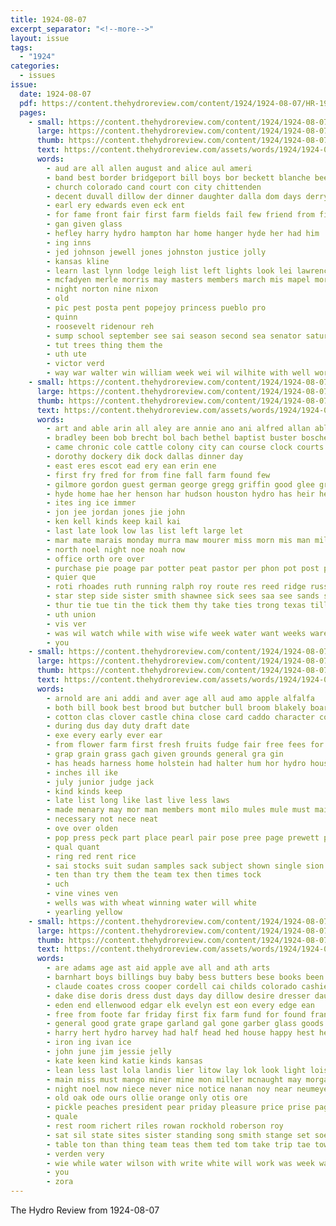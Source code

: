 ```yaml
---
title: 1924-08-07
excerpt_separator: "<!--more-->"
layout: issue
tags:
  - "1924"
categories:
  - issues
issue:
  date: 1924-08-07
  pdf: https://content.thehydroreview.com/content/1924/1924-08-07/HR-1924-08-07.pdf
  pages:
    - small: https://content.thehydroreview.com/content/1924/1924-08-07/small/HR-1924-08-07-01.jpg
      large: https://content.thehydroreview.com/content/1924/1924-08-07/large/HR-1924-08-07-01.jpg
      thumb: https://content.thehydroreview.com/content/1924/1924-08-07/thumbnails/HR-1924-08-07-01.jpg
      text: https://content.thehydroreview.com/assets/words/1924/1924-08-07/HR-1924-08-07-01.txt
      words:
        - aud are all allen august and alice aul ameri
        - band best border bridgeport bill boys bor beckett blanche been brother bare bread
        - church colorado cand court con city chittenden
        - decent duvall dillow der dinner daughter dalla dom days derry day during
        - earl ery edwards even eck ent
        - for fame front fair first farm fields fail few friend from filer
        - gan given glass
        - hefley harry hydro hampton har home hanger hyde her had him
        - ing inns
        - jed johnson jewell jones johnston justice jolly
        - kansas kline
        - learn last lynn lodge leigh list left lights look lei lawrence
        - mcfadyen merle morris may masters members march mis mapel morning male model miss mank men
        - night norton nine nixon
        - old
        - pic pest posta pent popejoy princess pueblo pro
        - quinn
        - roosevelt ridenour reh
        - sump school september see sai season second sea senator saturday sam
        - tut trees thing them the
        - uth ute
        - victor verd
        - way war walter win william week wei wil wilhite with well worth walker will
    - small: https://content.thehydroreview.com/content/1924/1924-08-07/small/HR-1924-08-07-02.jpg
      large: https://content.thehydroreview.com/content/1924/1924-08-07/large/HR-1924-08-07-02.jpg
      thumb: https://content.thehydroreview.com/content/1924/1924-08-07/thumbnails/HR-1924-08-07-02.jpg
      text: https://content.thehydroreview.com/assets/words/1924/1924-08-07/HR-1924-08-07-02.txt
      words:
        - art and able arin all aley are annie ano ani alfred allan ables
        - bradley been bob brecht bol bach bethel baptist buster boschert boline bird business bank bail bles bae bill battle
        - came chronic cole cattle colony city can course clock courts church crissman cedar class cha
        - dorothy dockery dik dock dallas dinner day
        - east eres escot ead ery ean erin ene
        - first fry fred for from fine fall farm found few
        - gilmore gordon guest german george gregg griffin good glee greg grace gee
        - hyde home hae her henson har hudson houston hydro has heir hed hay hard hinton herndon hardware
        - ites ing ice immer
        - jon jee jordan jones jie john
        - ken kell kinds keep kail kai
        - last late look low las list left large let
        - mar mate marais monday murra maw mourer miss morn mis man miler may many milde
        - north noel night noe noah now
        - office orth ore over
        - purchase pie poage par potter peat pastor per phon pot post pas pee pleasant
        - quier que
        - roti rhoades ruth running ralph roy route res reed ridge russell
        - star step side sister smith shawnee sick sees saa see sands sudan special seat street sale span season sons schmidt sayre sell saturday scott smoke scarth stella sunday sales
        - thur tie tue tin the tick them thy take ties trong texas till tice trip taken teal taylor tucker tom
        - uth union
        - vis ver
        - was wil watch while with wise wife week water want weeks ware ward wyatt wide will weatherford weal
        - you
    - small: https://content.thehydroreview.com/content/1924/1924-08-07/small/HR-1924-08-07-03.jpg
      large: https://content.thehydroreview.com/content/1924/1924-08-07/large/HR-1924-08-07-03.jpg
      thumb: https://content.thehydroreview.com/content/1924/1924-08-07/thumbnails/HR-1924-08-07-03.jpg
      text: https://content.thehydroreview.com/assets/words/1924/1924-08-07/HR-1924-08-07-03.txt
      words:
        - arnold are ani addi and aver age all aud amo apple alfalfa
        - both bill book best brood but butcher bull broom blakely board barley bolls box
        - cotton clas clover castle china close card caddo character colts cha corn cal class champion cattle champ county crowder
        - during dus day duty draft date
        - exe every early ever ear
        - from flower farm first fresh fruits fudge fair free fees for fruit
        - grap grain grass gach given grounds general gra gin
        - has heads harness home holstein had halter hum hor hydro house hand hands hove
        - inches ill ike
        - july junior judge jack
        - kind kinds keep
        - late list long like last live less laws
        - made menary may mor man members mont milo mules mule must maize mare mall main more
        - necessary not nece neat
        - ove over olden
        - pop press peck part place pearl pair pose pree page prewett pee people plants person pede president poland pass pea plenty plan
        - qual quant
        - ring red rent rice
        - sai stocks suit sudan samples sack subject shown single sion sow seeds simple session senior september sup spencer stall sweet stock shall shade size string sample show see sam soon standard seed space stalls score six seer state
        - ten than try them the team tex then times tock
        - uch
        - vine vines ven
        - wells was with wheat winning water will white
        - yearling yellow
    - small: https://content.thehydroreview.com/content/1924/1924-08-07/small/HR-1924-08-07-04.jpg
      large: https://content.thehydroreview.com/content/1924/1924-08-07/large/HR-1924-08-07-04.jpg
      thumb: https://content.thehydroreview.com/content/1924/1924-08-07/thumbnails/HR-1924-08-07-04.jpg
      text: https://content.thehydroreview.com/assets/words/1924/1924-08-07/HR-1924-08-07-04.txt
      words:
        - are adams age ast aid apple ave all and ath arts
        - barnhart boys billings buy baby bess butters bese books been bond burgess best brown butter bonds banks begin bread beans boyles buyer business board bert bank bell bulle boards beavers
        - claude coates cross cooper cordell cai childs colorado cashier can che call collie cake chas cia case crochet clyde cherry copper chance city cart cotton cheap card
        - dake dise doris dress dust days day dillow desire dresser daughters dal
        - eden end ellenwood edgar elk evelyn est eon every edge ean
        - free from foote far friday first fix farm fund for found frank felton fare fil fruit farmer friends falls
        - general good grate grape garland gal gone garber glass goods greeson glidewell grown glad group
        - harry hert hydro harvey had half head hed house happy hest heit hour hart henry hatfield home hall hool her hove
        - iron ing ivan ice
        - john june jim jessie jelly
        - kate keen kind katie kinds kansas
        - lean less last lola landis lier litow lay lok look light lois left
        - main miss must mango miner mine mon miller mcnaught may morgan made monday most more morning money merchant man munn
        - night noel now niece never nice notice nanan noy near neumeyer
        - old oak ode ours ollie orange only otis ore
        - pickle peaches president pear priday pleasure price prise page phon pope place pueblo piet per pillow plum pickles pitman public pitts peach piece pay por piano person peak pick pea pitzer
        - quale
        - rest room richert riles rowan rockhold roberson roy
        - sat sil state sites sister standing song smith stange set soe saas she sale second sales sham street scarf see steward son seem square schools suit sunday shape saturday salt summer say school shall shown stock standard save saleh seymour sweet
        - table ton than thing team teas them ted tom take trip tae town tice top texas the
        - verden very
        - wie while water wilson with write white will work was week wane weeks walls wish wat way wall won weatherford windows wheat
        - you
        - zora
---
```


The Hydro Review from 1924-08-07

<!--more-->

